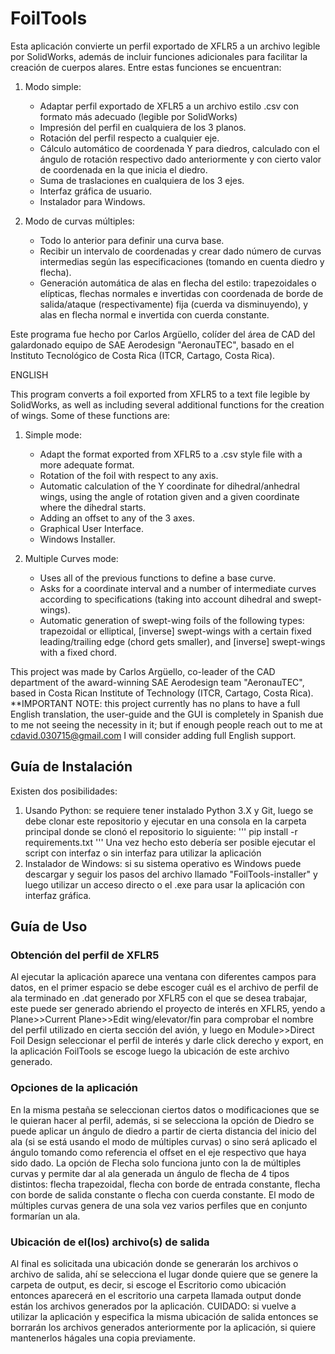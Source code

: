 # FoilTools
 Esta aplicación convierte un perfil exportado de XFLR5 a un archivo legible por SolidWorks, además de incluir funciones adicionales para facilitar la creación de cuerpos alares. Entre estas funciones se encuentran:
 1. Modo simple:
    - Adaptar perfil exportado de XFLR5 a un archivo estilo .csv con formato más adecuado (legible por SolidWorks)
    - Impresión del perfil en cualquiera de los 3 planos.
    - Rotación del perfil respecto a cualquier eje.
    - Cálculo automático de coordenada Y para diedros, calculado con el ángulo de rotación respectivo dado anteriormente y con cierto valor de coordenada en la que inicia el       diedro.
    - Suma de traslaciones en cualquiera de los 3 ejes.
    - Interfaz gráfica de usuario.
    - Instalador para Windows.

 2. Modo de curvas múltiples:
    - Todo lo anterior para definir una curva base.
    - Recibir un intervalo de coordenadas y crear dado número de curvas intermedias según las especificaciones (tomando en cuenta diedro y flecha).
    - Generación automática de alas en flecha del estilo: trapezoidales o elípticas, flechas normales e invertidas con coordenada de borde de salida/ataque (respectivamente)         fija (cuerda va disminuyendo), y alas en flecha normal e invertida con cuerda constante.
   
  Este programa fue hecho por Carlos Argüello, colíder del área de CAD del galardonado equipo de SAE Aerodesign "AeronauTEC", basado en el Instituto Tecnológico de Costa Rica (ITCR, Cartago, Costa Rica). 

  ENGLISH

  This program converts a foil exported from XFLR5 to a text file legible by SolidWorks, as well as including several additional functions for the creation of wings. Some of these functions are:
  1. Simple mode:
     - Adapt the format exported from XFLR5 to a .csv style file with a more adequate format.
     - Rotation of the foil with respect to any axis.
     - Automatic calculation of the Y coordinate for dihedral/anhedral wings, using the angle of rotation given and a given coordinate where the dihedral starts.
     - Adding an offset to any of the 3 axes.
     - Graphical User Interface.
     - Windows Installer.

  2. Multiple Curves mode:
     - Uses all of the previous functions to define a base curve.
     - Asks for a coordinate interval and a number of intermediate curves according to specifications (taking into account dihedral and swept-wings).
     - Automatic generation of swept-wing foils of the following types: trapezoidal or elliptical, [inverse] swept-wings with a certain fixed leading/trailing edge (chord 
       gets smaller), and [inverse] swept-wings with a fixed chord.
       
  This project was made by Carlos Argüello, co-leader of the CAD department of the award-winning SAE Aerodesign team "AeronauTEC", based in Costa Rican Institute of Technology (ITCR, Cartago, Costa Rica).
  **IMPORTANT NOTE: this project currently has no plans to have a full English translation, the user-guide and the GUI is completely in Spanish due to me not seeing the necessity in it; but if enough people reach out to me at cdavid.030715@gmail.com I will consider adding full English support.

  ## Guía de Instalación

  Existen dos posibilidades:
  1. Usando Python: se requiere tener instalado Python 3.X y Git, luego se debe clonar este repositorio y ejecutar en una consola en la carpeta principal donde se clonó el repositorio lo siguiente:
'''
pip install -r requirements.txt
'''
     Una vez hecho esto debería ser posible ejecutar el script con interfaz o sin interfaz para utilizar la aplicación
  2. Instalador de Windows: si su sistema operativo es Windows puede descargar y seguir los pasos del archivo llamado "FoilTools-installer" y luego utilizar un acceso directo o el .exe para usar la aplicación con interfaz gráfica.

 ## Guía de Uso
### Obtención del perfil de XFLR5
 Al ejecutar la aplicación aparece una ventana con diferentes campos para datos, en el primer espacio se debe escoger cuál es el archivo de perfil de ala terminado en .dat generado por XFLR5 con el que se desea trabajar, este puede ser generado abriendo el proyecto de interés en XFLR5, yendo a Plane>>Current Plane>>Edit wing/elevator/fin para comprobar el nombre del perfil utilizado en cierta sección del avión, y luego en Module>>Direct Foil Design seleccionar el perfil de interés y darle click derecho y export, en la aplicación FoilTools se escoge luego la ubicación de este archivo generado.
### Opciones de la aplicación 
 En la misma pestaña se seleccionan ciertos datos o modificaciones que se le quieran hacer al perfil, además, si se selecciona la opción de Diedro se puede aplicar un ángulo de diedro a partir de cierta distancia del inicio del ala (si se está usando el modo de múltiples curvas) o sino será aplicado el ángulo tomando como referencia el offset en el eje respectivo que haya sido dado. La opción de Flecha solo funciona junto con la de múltiples curvas y permite dar al ala generada un ángulo de flecha de 4 tipos distintos: flecha trapezoidal, flecha con borde de entrada constante, flecha con borde de salida constante o flecha con cuerda constante. El modo de múltiples curvas genera de una sola vez varios perfiles que en conjunto formarían un ala.
 ### Ubicación de el(los) archivo(s) de salida
 Al final es solicitada una ubicación donde se generarán los archivos o archivo de salida, ahí se selecciona el lugar donde quiere que se genere la carpeta de output, es decir, si escoge el Escritorio como ubicación entonces aparecerá en el escritorio una carpeta llamada output donde están los archivos generados por la aplicación.
 CUIDADO: si vuelve a utilizar la aplicación y especifica la misma ubicación de salida entonces se borrarán los archivos generados anteriormente por la aplicación, si quiere mantenerlos hágales una copia previamente.
